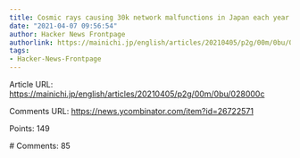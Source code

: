 ```yaml
---
title: Cosmic rays causing 30k network malfunctions in Japan each year
date: "2021-04-07 09:56:54"
author: Hacker News Frontpage
authorlink: https://mainichi.jp/english/articles/20210405/p2g/00m/0bu/028000c
tags:
- Hacker-News-Frontpage
---
```


<p>Article URL: <a href="https://mainichi.jp/english/articles/20210405/p2g/00m/0bu/028000c">https://mainichi.jp/english/articles/20210405/p2g/00m/0bu/028000c</a></p>
<p>Comments URL: <a href="https://news.ycombinator.com/item?id=26722571">https://news.ycombinator.com/item?id=26722571</a></p>
<p>Points: 149</p>
<p># Comments: 85</p>
